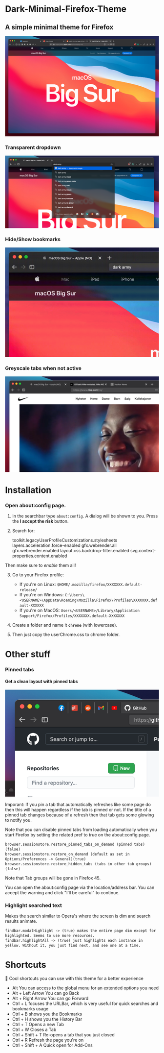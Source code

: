 # Dark-Minimal-Firefox-Theme
## A simple minimal theme for Firefox

![](https://raw.githubusercontent.com/Stanlyn0/Dark-Minimal-Firefox-Theme/main/Images/Full.png)

### Transparent dropdown
![](https://raw.githubusercontent.com/Stanlyn0/Dark-Minimal-Firefox-Theme/main/Images/Dropdown.png)

### Hide/Show bookmarks
![](https://raw.githubusercontent.com/Stanlyn0/Dark-Minimal-Firefox-Theme/main/Images/Bookmarks.gif)

### Greyscale tabs when not active
![](https://raw.githubusercontent.com/Stanlyn0/Dark-Minimal-Firefox-Theme/main/Images/Tabs.png)

# Installation

### Open about:config page.

1. In the searchbar type `about:config`. A dialog will be shown to you. Press the **I accept the risk** button.
2. Search for:

    toolkit.legacyUserProfileCustomizations.stylesheets
    layers.acceleration.force-enabled
    gfx.webrender.all
    gfx.webrender.enabled
    layout.css.backdrop-filter.enabled
    svg.context-properties.content.enabled

Then make sure to *enable* them all!

3. Go to your Firefox profile:
    - If you're on Linux: `$HOME/.mozilla/firefox/XXXXXXX.default-release/`
    - If you're on Windows: `C:\Users\<USERNAME>\AppData\Roaming\Mozilla\Firefox\Profiles\XXXXXXX.default-XXXXXX`
    - If you're on MacOS: `Users/<USERNAME>/Library/Application Support/Firefox/Profiles/XXXXXXX.default-XXXXXXX` 
4. Create a folder and name it **`chrome`** (with lowercase).

5. Then just copy the userChrome.css to chrome folder.

# Other stuff

### Pinned tabs

#### Get a clean layout with pinned tabs 

![](https://raw.githubusercontent.com/Stanlyn0/Dark-Minimal-Firefox-Theme/main/Images/Pinned%20tabs.png)

Imporant:
If you pin a tab that automatically refreshes like some page do then this will happen regardless if the tab is pinned or not. If the title of a pinned tab changes because of a refresh then that tab gets some glowing to notify you.

Note that you can disable pinned tabs from loading automatically when you start Firefox by setting the related pref to true on the about:config page.

    browser.sessionstore.restore_pinned_tabs_on_demand (pinned tabs)(false)
    browser.sessionstore.restore_on_demand (default as set in Options/Preferences -> General)(true)
    browser.sessionstore.restore_hidden_tabs (tabs in other tab groups)(false) 

Note that Tab groups will be gone in Firefox 45.

You can open the about:config page via the location/address bar. You can accept the warning and click "I'll be careful" to continue. 

### Highlight searched text 



Makes the search similar to Opera's where the screen is dim and search results animate.
    
    findbar.modalHighlight -> (true) makes the entire page dim except for highlighted. Seems to use more resources.
    findbar.highlightAll -> (true) just highlights each instance in yellow. Without it, you just find next, and see one at a time.


# Shortcuts

🤖 Cool shortcuts you can use with this theme for a better experience

* Alt You can access to the global menu for an extended options you need
* Alt + Left Arrow You can go Back
* Alt + Right Arrow You can go Forward
* Ctrl + L focuses the URLBar, which is very useful for quick searches and bookmarks usage
* Ctrl + B shows you the Bookmarks
* Ctrl + H shows you the History Bar
* Ctrl + T Opens a new Tab
* Ctrl + W Closes a Tab
* Ctrl + Shift + T Re-opens a tab that you just closed
* Ctrl + R Refresh the page you're on
* Ctrl + Shift + A Quick open for Add-Ons
